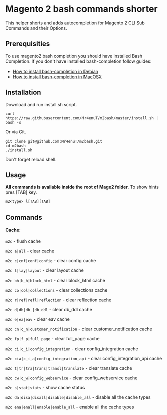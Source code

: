 # Magento 2 bash commands shorter
This helper shorts and adds autocompletion for Magento 2 CLI Sub Commands and their Options.

## Prerequisities
To use magento2 bash completion you should have installed Bash Completion.
If you don't have installed bash-completion follow guides:
 * [How to install bash-completion in Debian](https://www.howtoforge.com/how-to-add-bash-completion-in-debian)
 * [How to install bash-completion in MacOSX](http://davidalger.com/development/bash-completion-on-os-x-with-brew)

## Installation
Download and run install.sh script.
```
curl https://raw.githubusercontent.com/Mr4enuT/m2bash/master/install.sh | bash -s
```

Or via Git.
```
git clone git@github.com:Mr4enuT/m2bash.git
cd m2bash
./install.sh
```

Don't forget reload shell.
## Usage
**All commands is available inside the root of Mage2 folder.**
To show hints pres [TAB] key.
```
m2<type> l[TAB][TAB]
```

## Commands
#### Cache:
`m2c` - flush cache

`m2c a|all` - clear cache

`m2c c|cnf|conf|config` - clear config cache

`m2c l|lay|layout` - clear layout cache

`m2c bh|b_h|block_html` - clear block_html cache

`m2c co|col|collections` - clear collections cache

`m2c r|ref|refl|reflection` - clear reflection cache

`m2c d|db|db_|db_ddl` - clear db_ddl cache

`m2c e|ea|eav` - clear eav cache

`m2c cn|c_n|customer_notification` - clear customer_notification cache

`m2c fp|f_p|full_page` - clear full_page cache

`m2c ci|c_i|config_integration` - clear config_integration cache

`m2c cia|c_i_a|config_integration_api` - clear config_integration_api cache

`m2c t|tr|tra|trans|transl|translate` - clear translate cache

`m2c cw|c_w|config_webservice` - clear config_webservice cache

`m2c s|stat|stats` - show cache status

`m2c da|disa|disall|disable|disable_all` - disable all the cache types

`m2c ena|enall|enable|enable_all` - enable all the cache types
